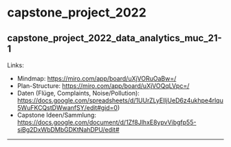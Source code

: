 # capstone_project_2022
capstone_project_2022_data_analytics_muc_21-1
--- 
Links:
* Mindmap: https://miro.com/app/board/uXjVORuOaBw=/<br>
* Plan-Structure: https://miro.com/app/board/uXjVOQqLVpc=/
* Daten (Flüge, Complaints, Noise/Pollution): <br>https://docs.google.com/spreadsheets/d/1UUrZLyElljUeD6z4ukhpe4rlqu5WuFKCQstDWwanfSY/edit#gid=0)<br>
* Capstone Ideen/Sammlung: <br>https://docs.google.com/document/d/1Zf8JlhxE8ypvVibgfp55-siBg2DxWbDMbGDKtNahDPU/edit#

---
<br><br><br>
